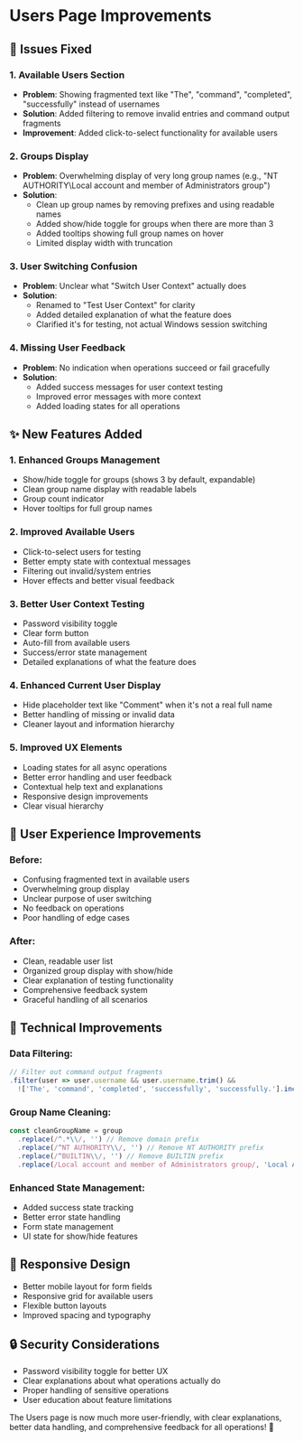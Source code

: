 # Users Page Improvements

## 🐛 **Issues Fixed**

### **1. Available Users Section**
- **Problem**: Showing fragmented text like "The", "command", "completed", "successfully" instead of usernames
- **Solution**: Added filtering to remove invalid entries and command output fragments
- **Improvement**: Added click-to-select functionality for available users

### **2. Groups Display**
- **Problem**: Overwhelming display of very long group names (e.g., "NT AUTHORITY\Local account and member of Administrators group")
- **Solution**: 
  - Clean up group names by removing prefixes and using readable names
  - Added show/hide toggle for groups when there are more than 3
  - Added tooltips showing full group names on hover
  - Limited display width with truncation

### **3. User Switching Confusion**
- **Problem**: Unclear what "Switch User Context" actually does
- **Solution**: 
  - Renamed to "Test User Context" for clarity
  - Added detailed explanation of what the feature does
  - Clarified it's for testing, not actual Windows session switching

### **4. Missing User Feedback**
- **Problem**: No indication when operations succeed or fail gracefully
- **Solution**: 
  - Added success messages for user context testing
  - Improved error messages with more context
  - Added loading states for all operations

## ✨ **New Features Added**

### **1. Enhanced Groups Management**
- Show/hide toggle for groups (shows 3 by default, expandable)
- Clean group name display with readable labels
- Group count indicator
- Hover tooltips for full group names

### **2. Improved Available Users**
- Click-to-select users for testing
- Better empty state with contextual messages
- Filtering out invalid/system entries
- Hover effects and better visual feedback

### **3. Better User Context Testing**
- Password visibility toggle
- Clear form button
- Auto-fill from available users
- Success/error state management
- Detailed explanations of what the feature does

### **4. Enhanced Current User Display**
- Hide placeholder text like "Comment" when it's not a real full name
- Better handling of missing or invalid data
- Cleaner layout and information hierarchy

### **5. Improved UX Elements**
- Loading states for all async operations
- Better error handling and user feedback
- Contextual help text and explanations
- Responsive design improvements
- Clear visual hierarchy

## 🎯 **User Experience Improvements**

### **Before:**
- Confusing fragmented text in available users
- Overwhelming group display
- Unclear purpose of user switching
- No feedback on operations
- Poor handling of edge cases

### **After:**
- Clean, readable user list
- Organized group display with show/hide
- Clear explanation of testing functionality
- Comprehensive feedback system
- Graceful handling of all scenarios

## 🔧 **Technical Improvements**

### **Data Filtering:**
```typescript
// Filter out command output fragments
.filter(user => user.username && user.username.trim() && 
  !['The', 'command', 'completed', 'successfully', 'successfully.'].includes(user.username.trim()))
```

### **Group Name Cleaning:**
```typescript
const cleanGroupName = group
  .replace(/^.*\\/, '') // Remove domain prefix
  .replace(/^NT AUTHORITY\\/, '') // Remove NT AUTHORITY prefix
  .replace(/^BUILTIN\\/, '') // Remove BUILTIN prefix
  .replace(/Local account and member of Administrators group/, 'Local Admin')
```

### **Enhanced State Management:**
- Added success state tracking
- Better error state handling
- Form state management
- UI state for show/hide features

## 📱 **Responsive Design**

- Better mobile layout for form fields
- Responsive grid for available users
- Flexible button layouts
- Improved spacing and typography

## 🔒 **Security Considerations**

- Password visibility toggle for better UX
- Clear explanations about what operations actually do
- Proper handling of sensitive operations
- User education about feature limitations

The Users page is now much more user-friendly, with clear explanations, better data handling, and comprehensive feedback for all operations! 🎉